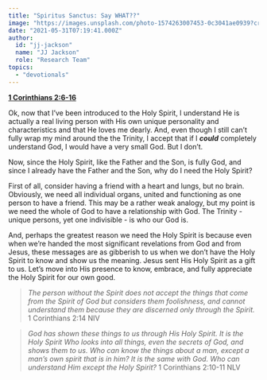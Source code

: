 ```yaml
---
title: "Spiritus Sanctus: Say WHAT??"
image: "https://images.unsplash.com/photo-1574263007453-0c3041ae0939?crop=entropy&cs=srgb&fm=jpg&ixid=Mnw5NjYxfDB8MXxzZWFyY2h8Nnx8SG9seSUyMFNwaXJpdHxlbnwwfHx8fDE2MjI2NjI0Njc&ixlib=rb-1.2.1&q=85"
date: "2021-05-31T07:19:41.000Z"
author:
  id: "jj-jackson"
  name: "JJ Jackson"
  role: "Research Team"
topics:
  - "devotionals"
---
```

[**1 Corinthians 2:6-16**][1]

Ok, now that I’ve been introduced to the Holy Spirit, I understand He is actually a real living person with His own unique personality and characteristics and that He loves me dearly. And, even though I still can’t fully wrap my mind around the the Trinity, I accept that if I **_could_** completely understand God, I would have a very small God. But I don’t.

Now, since the Holy Spirit, like the Father and the Son, is fully God, and since I already have the Father and the Son, why do I need the Holy Spirit?

First of all, consider having a friend with a heart and lungs, but no brain. Obviously, we need all individual organs, united  and functioning as one person to have a friend. This may be a rather weak analogy, but my point is we need the whole of God to have a relationship with God. The Trinity - unique persons, yet one indivisible - is who our God is.

And, perhaps the greatest reason we need the Holy Spirit is because even when we’re handed the most significant revelations from God and from Jesus, these messages are as gibberish to us when we don’t have the Holy Spirit to know and show us the meaning. Jesus sent His Holy Spirit as a gift to us. Let’s move into His presence to know, embrace, and fully appreciate the Holy Spirit for our own good.

> _The person without the Spirit does not accept the things that come from the Spirit of God but considers them foolishness, and cannot understand them because they are discerned only through the Spirit._ 1 Corinthians 2:14 NIV

> _God has shown these things to us through His Holy Spirit. It is the Holy Spirit Who looks into all things, even the secrets of God, and shows them to us. Who can know the things about a man, except a man’s own spirit that is in him? It is the same with God. Who can understand Him except the Holy Spirit?_ 1 Corinthians 2:10-11 NLV

[1]: https://www.biblegateway.com/passage/?search=1+cor+2%3A6-16&version=NIV
